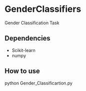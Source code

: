 # GenderClassifiers
Gender Classification Task

## Dependencies
* Scikit-learn
* numpy

## How to use
python Gender_Classificartion.py
